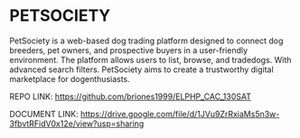 # PETSOCIETY

PetSociety is a web-based dog trading platform designed to connect dog breeders, pet owners, and
prospective buyers in a user-friendly environment. The platform allows users to list, browse, and tradedogs. With advanced search filters. PetSociety aims to create a trustworthy digital marketplace for dogenthusiasts.

REPO LINK: https://github.com/briones1999/ELPHP_CAC_130SAT

DOCUMENT LINK: https://drive.google.com/file/d/1JVu9ZrRxiaMs5n3w-3fbvtRFidV0x12e/view?usp=sharing
